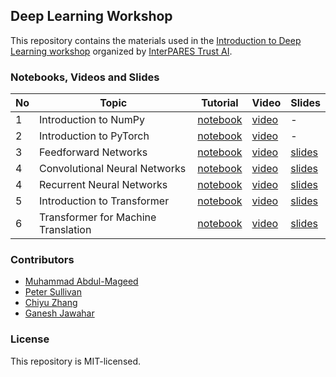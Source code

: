 ## Deep Learning Workshop
This repository contains the materials used in the [Introduction to Deep Learning workshop](https://www.eventbrite.ca/e/introduction-to-deep-learning-online-tickets-294097612877?aff=ebdsoporgprofile) organized by [InterPARES Trust AI](https://www.eventbrite.ca/o/interpares-trust-ai-33862480637).

### Notebooks, Videos and Slides
| No | Topic | Tutorial | Video | Slides |
|---|---|---|---|---|
| 1 | Introduction to NumPy | [notebook](numpy_tutorial.ipynb) | [video](https://www.youtube.com) | - |
| 2 | Introduction to PyTorch | [notebook](pytorch_tutorial.ipynb) | [video](https://www.youtube.com) | - |
| 3 | Feedforward Networks | [notebook](Feedforward.ipynb) | [video](https://www.youtube.com) | [slides](https://github.com/UBC-NLP/dlnlp2019/blob/master/slides/feedforward_nets.pdf) |
| 4 | Convolutional Neural Networks | [notebook](CNN.ipynb) | [video](https://www.youtube.com) | [slides](https://github.com/UBC-NLP/dlnlp2019/blob/master/slides/CNNs.pdf) | 
| 4 | Recurrent Neural Networks | [notebook](RNN.ipynb) | [video](https://www.youtube.com/watch?v=kh89gBfnVdY) | [slides](https://github.com/UBC-NLP/dlnlp2019/blob/master/slides/RNN.pdf) |
| 5 | Introduction to Transformer | [notebook](transformer_intro_tutorial.ipynb) | [video](https://www.youtube.com) | [slides](https://github.com/UBC-NLP/dlnlp2019/blob/master/slides/transformer.pdf) |
| 6 | Transformer for Machine Translation | [notebook](transformer_mt_tutorial.ipynb) | [video](https://www.youtube.com) | [slides](https://github.com/UBC-NLP/dlnlp2019/blob/master/slides/transformer.pdf) |

### Contributors
* [Muhammad Abdul-Mageed](https://mageed.arts.ubc.ca/)
* [Peter Sullivan]()
* [Chiyu Zhang](https://chiyuzhang94.github.io/)
* [Ganesh Jawahar](https://ganeshjawahar.github.io/)

### License
This repository is MIT-licensed.
